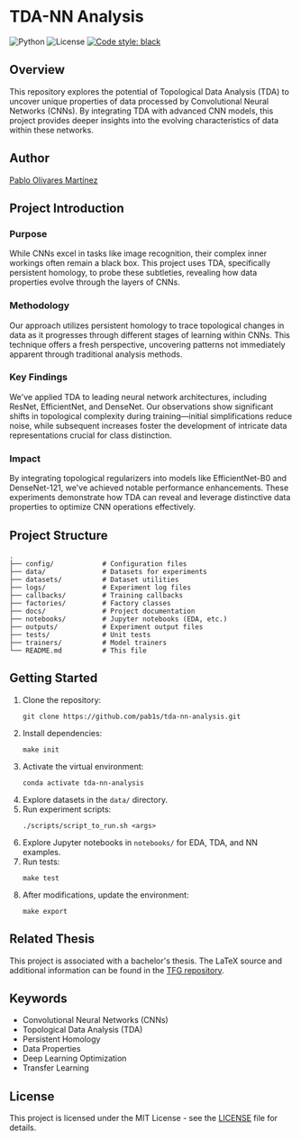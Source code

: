 # TDA-NN Analysis

![Python](https://img.shields.io/badge/python-3.7%2B-blue)
![License](https://img.shields.io/badge/license-MIT-green)
[![Code style: black](https://img.shields.io/badge/code%20style-black-000000.svg)](https://github.com/psf/black)

## Overview

This repository explores the potential of Topological Data Analysis (TDA) to uncover unique properties of data processed by Convolutional Neural Networks (CNNs). By integrating TDA with advanced CNN models, this project provides deeper insights into the evolving characteristics of data within these networks.

## Author

[Pablo Olivares Martínez](mailto:pablolivares1502@gmail.com)

## Project Introduction

### Purpose

While CNNs excel in tasks like image recognition, their complex inner workings often remain a black box. This project uses TDA, specifically persistent homology, to probe these subtleties, revealing how data properties evolve through the layers of CNNs.

### Methodology

Our approach utilizes persistent homology to trace topological changes in data as it progresses through different stages of learning within CNNs. This technique offers a fresh perspective, uncovering patterns not immediately apparent through traditional analysis methods.

### Key Findings

We've applied TDA to leading neural network architectures, including ResNet, EfficientNet, and DenseNet. Our observations show significant shifts in topological complexity during training—initial simplifications reduce noise, while subsequent increases foster the development of intricate data representations crucial for class distinction.

### Impact

By integrating topological regularizers into models like EfficientNet-B0 and DenseNet-121, we've achieved notable performance enhancements. These experiments demonstrate how TDA can reveal and leverage distinctive data properties to optimize CNN operations effectively.

## Project Structure

```
.
├── config/            # Configuration files
├── data/              # Datasets for experiments
├── datasets/          # Dataset utilities
├── logs/              # Experiment log files
├── callbacks/         # Training callbacks
├── factories/         # Factory classes
├── docs/              # Project documentation
├── notebooks/         # Jupyter notebooks (EDA, etc.)
├── outputs/           # Experiment output files
├── tests/             # Unit tests
├── trainers/          # Model trainers
└── README.md          # This file
```

## Getting Started

1. Clone the repository:
   ```
   git clone https://github.com/pab1s/tda-nn-analysis.git
   ```
2. Install dependencies:
   ```
   make init
   ```
3. Activate the virtual environment:
   ```
   conda activate tda-nn-analysis
   ```
4. Explore datasets in the `data/` directory.
5. Run experiment scripts:
   ```
   ./scripts/script_to_run.sh <args>
   ```
6. Explore Jupyter notebooks in `notebooks/` for EDA, TDA, and NN examples.
7. Run tests:
   ```
   make test
   ```
8. After modifications, update the environment:
   ```
   make export
   ```

## Related Thesis

This project is associated with a bachelor's thesis. The LaTeX source and additional information can be found in the [TFG repository](https://github.com/pab1s/TFG).

## Keywords

- Convolutional Neural Networks (CNNs)
- Topological Data Analysis (TDA)
- Persistent Homology
- Data Properties
- Deep Learning Optimization
- Transfer Learning

## License

This project is licensed under the MIT License - see the [LICENSE](LICENSE) file for details.
